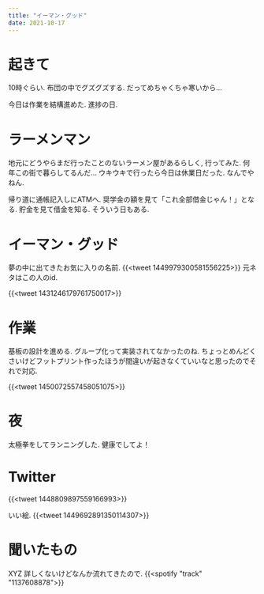 ```yaml
---
title: "イーマン・グッド"
date: 2021-10-17
---
```


# 起きて
10時ぐらい. 布団の中でグズグズする. だってめちゃくちゃ寒いから...

今日は作業を結構進めた. 進捗の日.

# ラーメンマン
地元にどうやらまだ行ったことのないラーメン屋があるらしく, 行ってみた. 何年この街で暮らしてるんだ...
ウキウキで行ったら今日は休業日だった. なんでやねん.

帰り道に通帳記入しにATMへ. 奨学金の額を見て「これ全部借金じゃん！」となる. 貯金を見て借金を知る. そういう日もある.

# イーマン・グッド
夢の中に出てきたお気に入りの名前.
{{<tweet 1449979300581556225>}}
元ネタはこの人のid.

{{<tweet 1431246179761750017>}}

# 作業
基板の設計を進める. グループ化って実装されてなかったのね. ちょっとめんどくさいけどフットプリント作ったほうが間違いが起きなくていいなと思ったのでそれで対応.

{{<tweet 1450072557458051075>}}

# 夜
太極拳をしてランニングした. 健康でしてよ！

# Twitter

{{<tweet 1448809897559166993>}}

いい絵.
{{<tweet 1449692891350114307>}}
# 聞いたもの
XYZ 詳しくないけどなんか流れてきたので.
{{<spotify "track" "1137608878">}}
